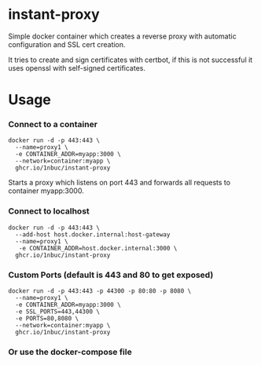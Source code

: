 # instant-proxy

Simple docker container which creates a reverse proxy with automatic configuration and SSL cert creation.

It tries to create and sign certificates with certbot, if this is not successful it uses openssl with self-signed certificates.

# Usage
### Connect to a container
```shell
docker run -d -p 443:443 \
  --name=proxy1 \
  -e CONTAINER_ADDR=myapp:3000 \
  --network=container:myapp \
  ghcr.io/1nbuc/instant-proxy
```
Starts a proxy which listens on port 443 and forwards all requests to container myapp:3000.

### Connect to localhost
```shell
docker run -d -p 443:443 \
  --add-host host.docker.internal:host-gateway
  --name=proxy1 \
   -e CONTAINER_ADDR=host.docker.internal:3000 \
  ghcr.io/1nbuc/instant-proxy
```

### Custom Ports (default is 443 and 80 to get exposed)
```shell
docker run -d -p 443:443 -p 44300 -p 80:80 -p 8080 \
  --name=proxy1 \
  -e CONTAINER_ADDR=myapp:3000 \
  -e SSL_PORTS=443,44300 \
  -e PORTS=80,8080 \
  --network=container:myapp \
  ghcr.io/1nbuc/instant-proxy
```

### Or use the docker-compose file
